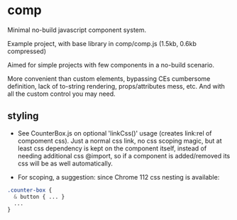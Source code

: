 # comp 

Minimal no-build javascript component system.

Example project, with base library in comp/comp.js (1.5kb, 0.6kb compressed)

Aimed for simple projects with few components in a no-build scenario.

More convenient than custom elements, bypassing CEs cumbersome definition, lack of to-string rendering, props/attributes mess, etc. And with all the custom control you may need.

## styling 

- See CounterBox.js on optional 'linkCss()' usage (creates link:rel of compoment css). Just a normal css link, no css scoping magic, but at least css dependency is kept on the component itself, instead of needing additional css @import, so if a component is added/removed its css will be as well automatically.

- For scoping, a suggestion: since Chrome 112 css nesting is available:

```css
.counter-box {
  & button { ... }
  ...
}
```



